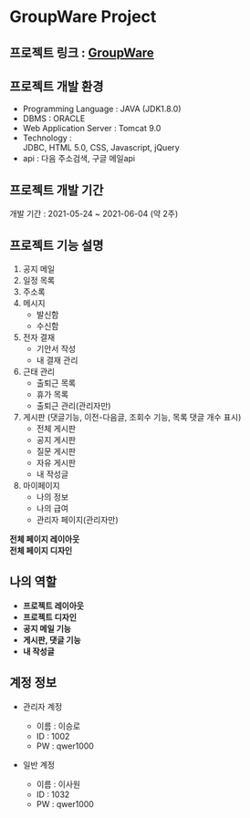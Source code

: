 GroupWare Project
================

프로젝트 링크 : [GroupWare](http://sysout.co.kr/groupware5)
------------------------------

프로젝트 개발 환경
-----------------
* Programming Language : JAVA (JDK1.8.0)      
* DBMS : ORACLE        
* Web Application Server : Tomcat 9.0        
* Technology :            
        JDBC, HTML 5.0, CSS, Javascript, jQuery         
* api : 다음 주소검색, 구글 메일api       

프로젝트 개발 기간   
-----------------
개발 기간 : 2021-05-24 ~ 2021-06-04 (약 2주)     

프로젝트 기능 설명
-----------------

1. 공지 메일     
2. 일정 목록         
3. 주소록     
4. 메시지          
   * 발신함         
   * 수신함        
5. 전자 결재     
   * 기안서 작성    
   * 내 결재 관리      
6. 근태 관리    
   * 출퇴근 목록      
   * 휴가 목록      
   * 출퇴근 관리(관리자만)    
7. 게시판 (댓글기능, 이전-다음글, 조회수 기능, 목록 댓글 개수 표시)    
   * 전체 게시판          
   * 공지 게시판      
   * 질문 게시판        
   * 자유 게시판        
   * 내 작성글    
8. 마이페이지     
   * 나의 정보     
   * 나의 급여      
   * 관리자 페이지(관리자만)      
 
 **전체 페이지 레이아웃**    
 **전체 페이지 디자인**
 
 나의 역할
 -----------
  * __프로젝트 레이아웃__     
  * __프로젝트 디자인__    
  * __공지 메일 기능__
  * __게시판, 댓글 기능__
  * __내 작성글__
  
계정 정보
---------

* 관리자 계정
  * 이름 : 이승로
  * ID : 1002
  * PW : qwer1000

* 일반 계정
  * 이름 : 이사원
  * ID :  1032
  * PW : qwer1000

